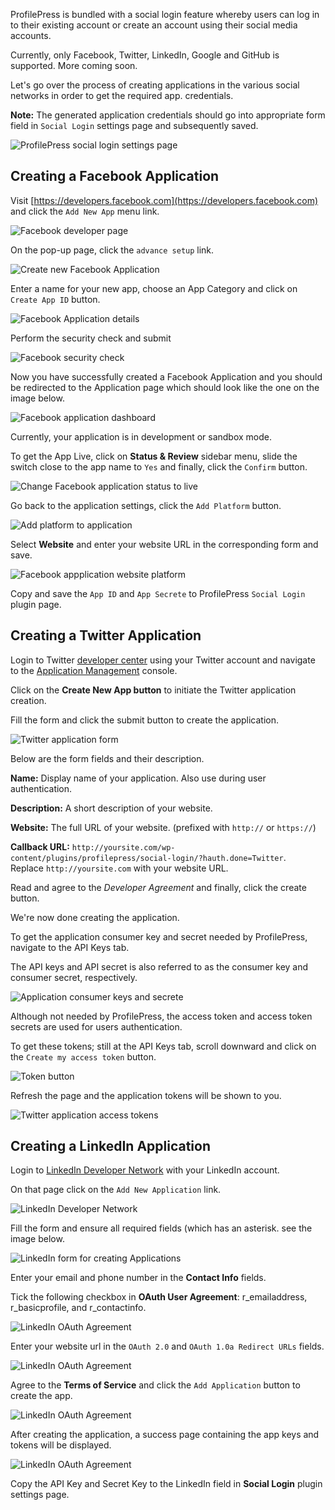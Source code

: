 ProfilePress is bundled with a social login feature whereby users can log in to their existing account or create an account using their social media accounts.  


Currently, only Facebook, Twitter, LinkedIn, Google and GitHub is supported. More coming soon.


Let's go over the process of creating applications in the various social networks in order to get the required app. credentials.


**Note:** The generated application credentials should go into appropriate form field in `Social Login` settings page and subsequently saved.


![ProfilePress social login settings page](img/social-app-credentials.png)


## Creating a Facebook Application

Visit [https://developers.facebook.com](https://developers.facebook.com) and click the `Add New App` menu link.


![Facebook developer page](img/fb-developer-page.png)


On the pop-up page, click the `advance setup` link.


![Create new Facebook Application](img/fb-add-new-app.png)


Enter a name for your new app, choose an App Category and click on `Create App ID` button.


![Facebook Application details](img/fb-app-details.png)


Perform the security check and submit

![Facebook security check](img/fb-security-check.png)


Now you have successfully created a Facebook Application and you should be redirected to the Application page which should look like the one on the image below.


![Facebook application dashboard](img/fb-app-dashboard.png)


Currently, your application is in development or sandbox mode.

To get the App Live, click on **Status & Review** sidebar menu, slide the switch close to the app name to `Yes` and finally, click the `Confirm` button.


![Change Facebook application status to live](img/fb-app-live.png)


Go back to the application settings, click the `Add Platform` button.


![Add platform to application](img/add-platform.png)


Select **Website** and enter your website URL in the corresponding form and save.


![Facebook appplication website platform](img/fb-website-platform.png)


Copy and save the `App ID` and `App Secrete` to ProfilePress `Social Login` plugin page.



## Creating a Twitter Application

Login to Twitter [developer center](ps://dev.twitter.com/) using your Twitter account and navigate to the [Application Management](https://apps.twitter.com/) console.


Click on the **Create New App button** to initiate the Twitter application creation.


Fill the form and click the submit button to create the application.


![Twitter application form](img/twitter-application-form.png)


Below are the form fields and their description.


**Name:** Display name of your application. Also use during user authentication.


**Description:** A short description of your website.


**Website:** The full URL of your website. (prefixed with `http://` or `https://`)


**Callback URL:** `http://yoursite.com/wp-content/plugins/profilepress/social-login/?hauth.done=Twitter`.  
Replace `http://yoursite.com` with your website URL.


Read and agree to the *Developer Agreement* and finally, click the create button.


We're now done creating the application.


To get the application consumer key and secret needed by ProfilePress, navigate to the API Keys tab.


The API keys and API secret is also referred to as the consumer key and consumer secret, respectively.


![Application consumer keys and secrete](img/app-keys-secret.png)


Although not needed by ProfilePress, the access token and access token secrets are used for users authentication.


To get these tokens; still at the API Keys tab, scroll downward and click on the `Create my access token` button.


![Token button](img/create-access-tokens.png)


Refresh the page and the application tokens will be shown to you.


![Twitter application access tokens](img/access-token-details.png)



## Creating a LinkedIn Application

Login to [LinkedIn Developer Network](https://www.linkedin.com/secure/developer) with your LinkedIn account.


On that page click on the `Add New Application` link.


![LinkedIn Developer Network](img/linkedin-dev-ntwk.png)


Fill the form and ensure all required fields (which has an asterisk. see the image below.


![LinkedIn form for creating Applications](img/linkedin-app-details.png)


Enter your email and phone number in the **Contact Info** fields.


Tick the following checkbox in **OAuth User Agreement**: r_emailaddress, r_basicprofile, and r_contactinfo.


![LinkedIn OAuth Agreement](img/oauth-agreement.png)


Enter your website url in the `OAuth 2.0` and `OAuth 1.0a Redirect URLs` fields.


![LinkedIn OAuth Agreement](img/oauth-redirects.png)


Agree to the **Terms of Service** and click the `Add Application` button to create the app.


![LinkedIn OAuth Agreement](img/create-linkedin-app.png)


After creating the application, a success page containing the app keys and tokens will be displayed.

![LinkedIn OAuth Agreement](img/linkedin-app-credentials.png)


Copy the API Key and Secret Key to the LinkedIn field in **Social Login** plugin settings page.
